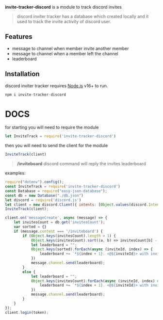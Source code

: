 **invite-tracker-discord** is a module to track discord invites

> discord inviter tracker has a database which created locally and it used to track the invite activity of discord user. 
## Features
- message to channel when member invite another member
- message to channel when a member left the channel
- leaderboard
## Installation

discord inviter tracker requires [Node.js](https://nodejs.org/) v16+ to run.

```js
npm i invite-tracker-discord
```

# DOCS

for starting you will need to require the module

```js
let InviteTrack = require('invite-tracker-discord')
```

then you will need to send the client for the module

```js
InviteTrack(client)
```
>**/inviteboard** discord command will reply the invites leaderboard 

examples:
```js
require("dotenv").config();
const InviteTrack = require('invite-tracker-discord')
const Database = require("easy-json-database");
const db = new Database("./db.json")
let discord = require('discord.js')
let client = new discord.Client({ intents: [Object.values(discord.Intents.FLAGS).reduce((acc, p) => acc | p, 0)], partials: ["REACTION"] })
InviteTrack(client);

client.on('messageCreate', async (message) => {
    let invitesCount = db.get('invitesCount');
    var sorted = {}
    if (message.content === '/inviteboard') {
        if (Object.keys(invitesCount).length > 1) {
            Object.keys(invitesCount).sort((a, b) => invitesCount[b] - invitesCount[a]).map(item => sorted[item] = invitesCount[item]);
            let leaderboard = "";
            Object.keys(sorted).forEach(async (inviteId, index) => {
                leaderboard += `*${index + 1}. <@${inviteId}> with invites **${sorted[inviteId]}***\n`
            })
            message.channel.send(leaderboard);
        }
        else {
            let leaderboard = "";
            Object.keys(invitesCount).forEach(async (inviteId, index) => {
                leaderboard += `*${index + 1}. <@${inviteId}> with invites **${invitesCount[inviteId]}***\n`
            })
            message.channel.send(leaderboard);
        }
    }
});
client.login(token);
```
